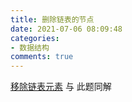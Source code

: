 ```yaml
---
title: 删除链表的节点
date: 2021-07-06 08:09:48
categories:
- 数据结构
comments: true
---
```




[移除链表元素](https://leetcode-cn.com/problems/remove-linked-list-elements/) 与 此题同解

